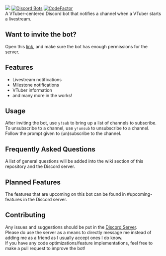 ![](https://yagoo.ezz.moe/banner.png)
[![Discord Bots](https://top.gg/api/widget/status/786108316865658890.svg?noavatar=true)](https://top.gg/bot/786108316865658890)
[![CodeFactor](https://www.codefactor.io/repository/github/programmingpleb/yagoo_bot/badge)](https://www.codefactor.io/repository/github/programmingpleb/yagoo_bot)  
A VTuber-centered Discord bot that notifies a channel when a VTuber starts a livestream.

## Want to invite the bot?
Open this [link](https://yagoo.ezz.moe/), and make sure the bot has enough permissions for the server.

## Features
- Livestream notifications
- Milestone notifications
- VTuber information
- and many more in the works!

## Usage
After inviting the bot, use `y!sub` to bring up a list of channels to subscribe.  
To unsubscribe to a channel, use `y!unsub` to unsubscribe to a channel.  
Follow the prompt given to (un)subscribe to the channel.

## Frequently Asked Questions
A list of general questions will be added into the wiki section of this repository and the Discord server.

## Planned Features
The features that are upcoming on this bot can be found in #upcoming-features in the Discord server.

## Contributing
Any issues and suggestions should be put in the [Discord Server](https://discord.gg/uNgnR5g8ZR).  
Please do use the server as a means to directly message me instead of adding me as a friend as I usually accept ones I do know.  
If you have any code optimizations/feature implementations, feel free to make a pull request to improve the bot!
